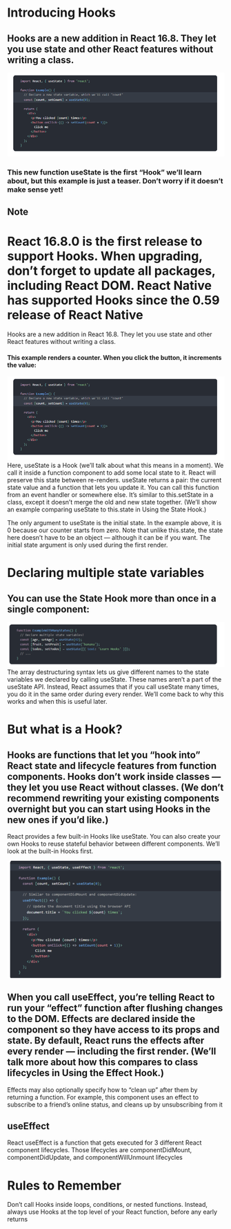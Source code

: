 # Introducing Hooks
## Hooks are a new addition in React 16.8. They let you use state and other React features without writing a class.
![](./Imporat/i-01.png)
### This new function useState is the first “Hook” we’ll learn about, but this example is just a teaser. Don’t worry if it doesn’t make sense yet!
## Note
# React 16.8.0 is the first release to support Hooks. When upgrading, don’t forget to update all packages, including React DOM. React Native has supported Hooks since the 0.59 release of React Native
Hooks are a new addition in React 16.8. They let you use state and other React features without writing a class.


#### This example renders a counter. When you click the button, it increments the value:
![](./Imporat/i-01.png)
Here, useState is a Hook (we’ll talk about what this means in a moment). We call it inside a function component to add some local state to it. React will preserve this state between re-renders. useState returns a pair: the current state value and a function that lets you update it. You can call this function from an event handler or somewhere else. It’s similar to this.setState in a class, except it doesn’t merge the old and new state together. (We’ll show an example comparing useState to this.state in Using the State Hook.)

The only argument to useState is the initial state. In the example above, it is 0 because our counter starts from zero. Note that unlike this.state, the state here doesn’t have to be an object — although it can be if you want. The initial state argument is only used during the first render.


# Declaring multiple state variables
## You can use the State Hook more than once in a single component:
![](./Imporat/i-02.png)
The array destructuring syntax lets us give different names to the state variables we declared by calling useState. These names aren’t a part of the useState API. Instead, React assumes that if you call useState many times, you do it in the same order during every render. We’ll come back to why this works and when this is useful later.

# But what is a Hook?
## Hooks are functions that let you “hook into” React state and lifecycle features from function components. Hooks don’t work inside classes — they let you use React without classes. (We don’t recommend rewriting your existing components overnight but you can start using Hooks in the new ones if you’d like.)

React provides a few built-in Hooks like useState. You can also create your own Hooks to reuse stateful behavior between different components. We’ll look at the built-in Hooks first.

![](./Imporat/i-04.png)

## When you call useEffect, you’re telling React to run your “effect” function after flushing changes to the DOM. Effects are declared inside the component so they have access to its props and state. By default, React runs the effects after every render — including the first render. (We’ll talk more about how this compares to class lifecycles in Using the Effect Hook.)

Effects may also optionally specify how to “clean up” after them by returning a function. For example, this component uses an effect to subscribe to a friend’s online status, and cleans up by unsubscribing from it


## useEffect
React useEffect is a function that gets executed for 3 
different React component lifecycles.
Those lifecycles are componentDidMount, 
componentDidUpdate, and componentWillUnmount 
lifecycles


# Rules to Remember
Don’t call Hooks inside 
loops, conditions, or nested 
functions. Instead, always 
use Hooks at the top level of 
your React function, before 
any early returns